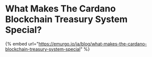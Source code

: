 # What Makes The Cardano Blockchain Treasury System Special?

{% embed url="https://emurgo.io/ja/blog/what-makes-the-cardano-blockchain-treasury-system-special" %}
